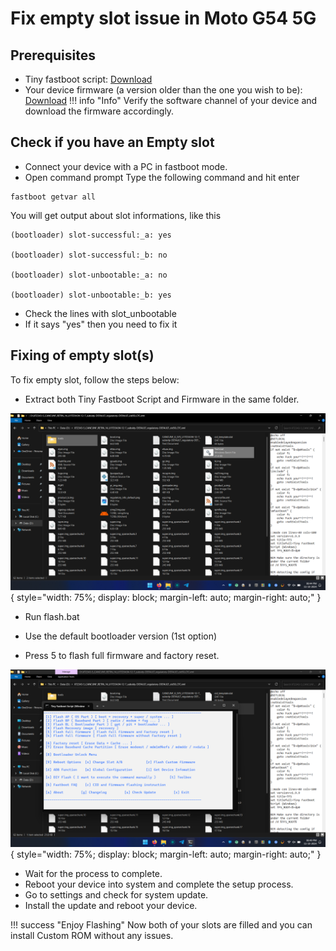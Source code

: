 # Fix empty slot issue in Moto G54 5G

## Prerequisites

- Tiny fastboot script: [Download](https://mirrors.lolinet.com/software/windows/TinyFastbootScript)
- Your device firmware (a version older than the one you wish to be): [Download](https://mirrors.lolinet.com/firmware/lenomola/)
!!! info "Info"
    Verify the software channel of your device and download the firmware accordingly.

## Check if you have an Empty slot

- Connect your device with a PC in fastboot mode.
- Open command prompt
Type the following command and hit enter

```
fastboot getvar all
```

You will get output about slot informations, like this

```
(bootloader) slot-successful:_a: yes

(bootloader) slot-successful:_b: no

(bootloader) slot-unbootable:_a: no

(bootloader) slot-unbootable:_b: yes
```

- Check the lines with slot_unbootable
- If it says "yes" then you need to fix it

## Fixing of empty slot(s)

To fix empty slot, follow the steps below:

- Extract both Tiny Fastboot Script and Firmware in the same folder.

![scripts](../assets/pc_screenshots/Screenshot_(12).png){ style="width: 75%; display: block; margin-left: auto; margin-right: auto;" }

- Run flash.bat

- Use the default bootloader version (1st option)

- Press 5 to flash full firmware and factory reset.

![scripts](../assets/pc_screenshots/TFS.png){ style="width: 75%; display: block; margin-left: auto; margin-right: auto;" }

- Wait for the process to complete.
- Reboot your device into system and complete the setup process.
- Go to settings and check for system update.
- Install the update and reboot your device.

!!! success "Enjoy Flashing"
    Now both of your slots are filled and you can install Custom ROM without any issues.
